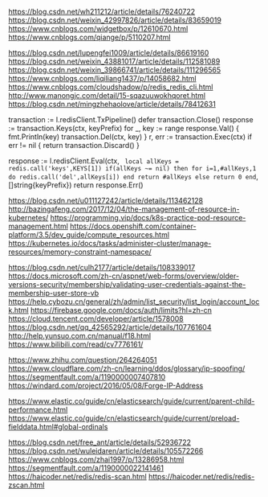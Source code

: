 https://blog.csdn.net/wh211212/article/details/76240722
https://blog.csdn.net/weixin_42997826/article/details/83659019
https://www.cnblogs.com/widgetbox/p/12610670.html
https://www.cnblogs.com/qiange/p/5110207.html




https://blog.csdn.net/lupengfei1009/article/details/86619160
https://blog.csdn.net/weixin_43881017/article/details/112581089
https://blog.csdn.net/weixin_39866741/article/details/111296565
https://www.cnblogs.com/liqiliang1437/p/14058682.html
https://www.cnblogs.com/cloudshadow/p/redis_redis_cli.html
http://www.manongjc.com/detail/15-sqazuuwokhqoret.html
https://blog.csdn.net/mingzhehaolove/article/details/78412631



transaction := l.redisClient.TxPipeline()
defer transaction.Close()
response := transaction.Keys(ctx, keyPrefix)
for _, key := range response.Val() {
	fmt.Println(key)
	transaction.Del(ctx, key)
}
r, err := transaction.Exec(ctx)
if err != nil {
	return transaction.Discard()
}



response := l.redisClient.Eval(ctx, `
local allKeys = redis.call('keys',KEYS[1])
if(allKeys ~= nil) then
	for i=1,#allKeys,1 do
			redis.call('del',allKeys[i])
	end
	return #allKeys
else
	return 0
end`, []string{keyPrefix})
return response.Err()




https://blog.csdn.net/u011127242/article/details/113462128
http://bazingafeng.com/2017/12/04/the-management-of-resource-in-kubernetes/
https://programming.vip/docs/k8s-practice-pod-resource-management.html
https://docs.openshift.com/container-platform/3.5/dev_guide/compute_resources.html
https://kubernetes.io/docs/tasks/administer-cluster/manage-resources/memory-constraint-namespace/




https://blog.csdn.net/culh2177/article/details/108339017
https://docs.microsoft.com/zh-cn/aspnet/web-forms/overview/older-versions-security/membership/validating-user-credentials-against-the-membership-user-store-vb
https://help.cybozu.cn/general/zh/admin/list_security/list_login/account_lock.html
https://firebase.google.com/docs/auth/limits?hl=zh-cn
https://cloud.tencent.com/developer/article/1578008
https://blog.csdn.net/qq_42565292/article/details/107761604
http://help.yunsuo.com.cn/manual/f18.html
https://www.bilibili.com/read/cv7776161/




https://www.zhihu.com/question/264264051
https://www.cloudflare.com/zh-cn/learning/ddos/glossary/ip-spoofing/
https://segmentfault.com/a/1190000007407810
https://windard.com/project/2016/05/08/Forge-IP-Address



https://www.elastic.co/guide/cn/elasticsearch/guide/current/parent-child-performance.html
https://www.elastic.co/guide/cn/elasticsearch/guide/current/preload-fielddata.html#global-ordinals



https://blog.csdn.net/free_ant/article/details/52936722
https://blog.csdn.net/wuleidaren/article/details/105572266
https://www.cnblogs.com/zhai1997/p/13286958.html
https://segmentfault.com/a/1190000022141461
https://haicoder.net/redis/redis-scan.html
https://haicoder.net/redis/redis-zscan.html
